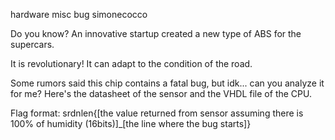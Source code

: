 hardware misc bug
simonecocco

Do you know? An innovative startup created a new type of ABS for the supercars.

It is revolutionary! It can adapt to the condition of the road.

Some rumors said this chip contains a fatal bug, but idk... can you analyze it for me? Here's the datasheet of the sensor and the VHDL file of the CPU.

Flag format: srdnlen{[the value returned from sensor assuming there is 100% of humidity (16bits)]_[the line where the bug starts]}

